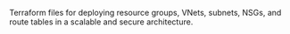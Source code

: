 Terraform files for deploying resource groups, VNets, subnets, NSGs, and route tables in a scalable and secure architecture.